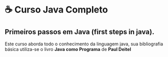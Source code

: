 # :coffee: Curso Java Completo

 ## Primeiros passos em Java (first steps in java).
 Este curso aborda todo o conhecimento da linguagem java, sua bibliografia básica utiliza-se o livro **Java como Programa** de **Paul Deitel**
